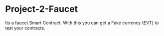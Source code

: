 # Project-2-Faucet
Its a faucet Smart Contract. With this you can get a Fake currency (EVT) to test your contracts.
